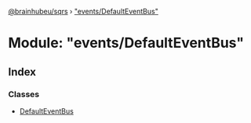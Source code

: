 [@brainhubeu/sqrs](../README.md) › ["events/DefaultEventBus"](_events_defaulteventbus_.md)

# Module: "events/DefaultEventBus"

## Index

### Classes

* [DefaultEventBus](../classes/_events_defaulteventbus_.defaulteventbus.md)
